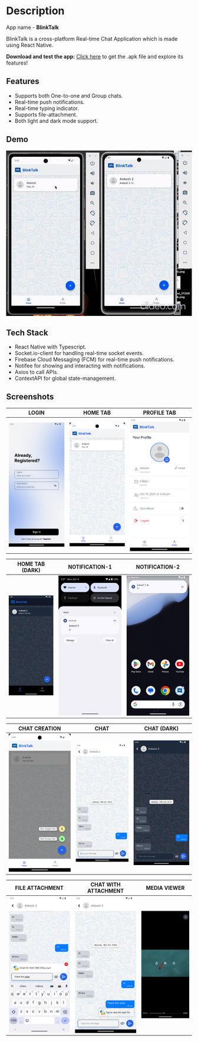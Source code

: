 # Description

App name - **BlinkTalk**

BlinkTalk is a cross-platform Real-time Chat Application which is made using React Native.

**Download and test the app:** [Click here](https://drive.google.com/file/d/127KDk9AIUrneLPMKNXszdvuAympZnsSF/view?usp=sharing) to get the .apk file and explore its features!

## Features

- Supports both One-to-one and Group chats.
- Real-time push notifications.
- Real-time typing indicator.
- Supports file-attachment.
- Both light and dark mode support.

## Demo

![](demo/video/demo-video.gif)

## Tech Stack

- React Native with Typescript.
- Socket.io-client for handling real-time socket events.
- Firebase Cloud Messaging (FCM) for real-time push notifications.
- Notifee for showing and interacting with notifications.
- Axios to call APIs.
- ContextAPI for global state-management.

## Screenshots

| LOGIN                      | HOME TAB                      | PROFILE TAB                  |
| -------------------------- | ----------------------------- | ---------------------------- |
| ![](demo/images/Login.png) | ![](demo/images//HomeTab.png) | ![](demo/images/Profile.png) |

| HOME TAB (DARK)                   | NOTIFICATION-1                     | NOTIFICATION-2                     |
| --------------------------------- | ---------------------------------- | ---------------------------------- |
| ![](demo/images/HomeTab-Dark.png) | ![](demo/images/Notification1.png) | ![](demo/images/Notification2.png) |

| CHAT CREATION                      | CHAT                      | CHAT (DARK)                    |
| ---------------------------------- | ------------------------- | ------------------------------ |
| ![](demo/images/Chat-Creation.png) | ![](demo/images/Chat.png) | ![](demo/images/Chat-Dark.png) |

| FILE ATTACHMENT                        | CHAT WITH ATTACHMENT                   | MEDIA VIEWER                     |
| -------------------------------------- | -------------------------------------- | -------------------------------- |
| ![](demo/images/File-Attachment-1.png) | ![](demo/images/File-Attachment-2.png) | ![](demo/images/MediaPlayer.png) |
